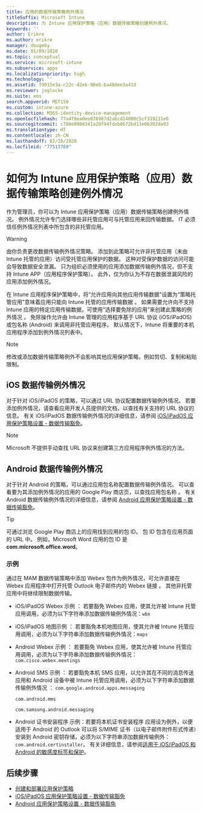 ```yaml
---
title: 应用的数据传输策略例外情况
titleSuffix: Microsoft Intune
description: 为 Intune 应用保护策略（应用）数据传输策略创建例外情况。
keywords: ''
author: Erikre
ms.author: erikre
manager: dougeby
ms.date: 01/09/2020
ms.topic: conceptual
ms.service: microsoft-intune
ms.subservice: apps
ms.localizationpriority: high
ms.technology: ''
ms.assetid: f9015e3a-c22c-42eb-90e6-ba48dee3a41d
ms.reviewer: joglocke
ms.suite: ems
search.appverid: MET150
ms.custom: intune-azure
ms.collection: M365-identity-device-management
ms.openlocfilehash: 77a4f0ea0ee076907d2a6cd14000c5cf319231e6
ms.sourcegitcommit: c780e9988341a20f94fdeb8672bd13e0b302da93
ms.translationtype: HT
ms.contentlocale: zh-CN
ms.lasthandoff: 02/20/2020
ms.locfileid: "77513769"
---
```

# <a name="how-to-create-exceptions-to-the-intune-app-protection-policy-app-data-transfer-policy"></a>如何为 Intune 应用保护策略（应用）数据传输策略创建例外情况

作为管理员，你可以为 Intune 应用保护策略（应用）数据传输策略创建例外情况。 例外情况允许专门选择哪些非托管应用可与托管应用来回传输数据。 IT 必须信任例外情况列表中所包含的非托管应用。 

>[!WARNING] 
> 由你负责更改数据传输例外情况策略。 添加到此策略可允许非托管应用（未由 Intune 托管的应用）访问受托管应用保护的数据。 这种对受保护数据的访问可能会导致数据安全泄漏。 只为组织必须使用的应用添加数据传输例外情况，但不支持 Intune APP（应用程序保护策略）。 此外，仅为你认为不存在数据泄漏风险的应用添加例外情况。

在 Intune 应用程序保护策略中，将“允许应用向其他应用传输数据”设置为“策略托管应用”意味着应用只能向 Intune 托管的应用传输数据   。 如果需要允许向不支持 Intune 应用的特定应用传输数据，可使用“选择要免除的应用”来创建此策略的例外情况  。 免除操作允许由 Intune 管理的应用程序基于 URL 协议 (iOS/iPadOS) 或包名称 (Android) 来调用非托管应用程序。 默认情况下，Intune 将重要的本机应用程序添加到例外情况列表中。 

> [!NOTE]
> 修改或添加数据传输策略例外不会影响其他应用保护策略，例如剪切、复制和粘贴限制。 

## <a name="ios-data-transfer-exceptions"></a>iOS 数据传输例外情况
对于针对 iOS/iPadOS 的策略，可以通过 URL 协议配置数据传输例外情况。 若要添加例外情况，请查看应用开发人员提供的文档，以查找有关支持的 URL 协议的信息。 有关 iOS/iPadOS 数据传输例外情况的详细信息，请参阅 [iOS/iPadOS 应用保护策略设置 - 数据传输豁免](app-protection-policy-settings-ios.md#data-transfer-exemptions)。

> [!NOTE]
> Microsoft 不提供手动查找 URL 协议来创建第三方应用程序例外情况的方法。 

## <a name="android-data-transfer-exceptions"></a>Android 数据传输例外情况
对于针对 Android 的策略，可以通过应用包名称配置数据传输例外情况。 可以查看要为其添加例外情况的应用的 Google Play 商店页，以查找应用包名称  。 有关 Android 数据传输例外情况的详细信息，请参阅 [Android 应用保护策略设置 - 数据传输豁免](app-protection-policy-settings-android.md#data-transfer-exemptions)。


>[!TIP]
> 可通过浏览 Google Play 商店上的应用找到应用的包 ID。 包 ID 包含在应用页面的 URL 中。 例如，Microsoft Word 应用的包 ID 是 **com.microsoft.office.word**。

### <a name="example"></a>示例
通过在 MAM 数据传输策略中添加 Webex 包作为例外情况，可允许直接在 Webex 应用程序中打开托管 Outlook 电子邮件内的 Webex 链接  。 其他非托管应用中将继续限制数据传输。

- iOS/iPadOS Webex 示例  ： 若要豁免 Webex 应用，使其允许被 Intune 托管应用调用，必须为以下字符串添加数据传输例外情况：<code>wbx</code> 
    
- iOS/iPadOS 地图示例  ： 若要豁免本机地图应用，使其允许被 Intune 托管应用调用，必须为以下字符串添加数据传输例外情况：<code>maps</code> 

- Android Webex 示例  ： 若要豁免 Webex 应用，使其允许被 Intune 托管应用调用，必须为以下字符串添加数据传输例外情况：<code>com.cisco.webex.meetings</code> 
    
- Android SMS 示例  ： 若要豁免本机 SMS 应用，以允许其在不同的消息传送应用和 Android 设备中被 Intune 托管应用调用，必须为以下字符串添加数据传输例外情况  ： 
    <code>com.google.android.apps.messaging</code>
    
    <code>com.android.mms</code>
    
    <code>com.samsung.android.messaging</code>

- Android 证书安装程序  示例：若要将本机证书安装程序  应用设为例外，以便适用于 Android 的 Outlook 可以将 S/MIME 证书（以电子邮件附件形式传递）安装到 Android 密钥存储，必须为以下字符串添加数据传输例外： <code>com.android.certinstaller</code>。 有关详细信息，请参阅[适用于 iOS/iPadOS 和 Android 的敏感度标签和保护](https://docs.microsoft.com/exchange/clients-and-mobile-in-exchange-online/outlook-for-ios-and-android/sensitive-labeling-and-protection-outlook-for-ios-android)。

## <a name="next-steps"></a>后续步骤

- [创建和部署应用保护策略](app-protection-policies.md)
- [iOS/iPadOS 应用保护策略设置 - 数据传输豁免](app-protection-policy-settings-ios.md#data-transfer-exemptions)
- [Android 应用保护策略设置 - 数据传输豁免](app-protection-policy-settings-android.md#data-transfer-exemptions)

